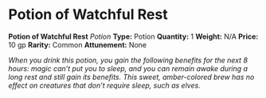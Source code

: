 # Potion of Watchful Rest

**Potion of Watchful Rest**
_Potion_
**Type:** Potion
**Quantity:** 1
**Weight:** N/A
**Price:** 10 gp
**Rarity:** Common
**Attunement:** None

*When you drink this potion, you gain the following benefits for the next 8 hours: magic can’t put you to sleep, and you can remain awake during a long rest and still gain its benefits. This sweet, amber-colored brew has no effect on creatures that don’t require sleep, such as elves.*